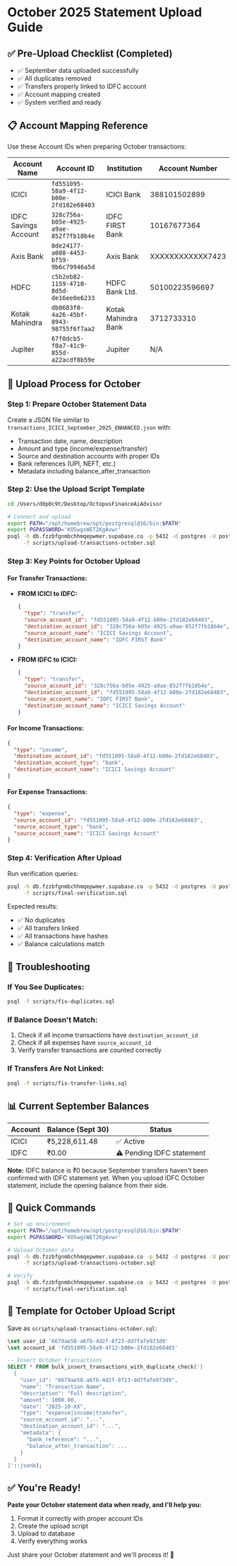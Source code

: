 # October 2025 Statement Upload Guide

## ✅ Pre-Upload Checklist (Completed)

- ✅ September data uploaded successfully
- ✅ All duplicates removed
- ✅ Transfers properly linked to IDFC account
- ✅ Account mapping created
- ✅ System verified and ready

## 📋 Account Mapping Reference

Use these Account IDs when preparing October transactions:

| Account Name | Account ID | Institution | Account Number |
|-------------|------------|-------------|----------------|
| ICICI | `fd551095-58a9-4f12-b00e-2fd182e68403` | ICICI Bank | 388101502899 |
| IDFC Savings Account | `328c756a-b05e-4925-a9ae-852f7fb18b4e` | IDFC FIRST Bank | 10167677364 |
| Axis Bank | `0de24177-a088-4453-bf59-9b6c79946a5d` | Axis Bank | XXXXXXXXXXXX7423 |
| HDFC | `c5b2eb82-1159-4710-8d5d-de16ee0e6233` | HDFC Bank Ltd. | 50100223596697 |
| Kotak Mahindra | `db0683f0-4a26-45bf-8943-98755f6f7aa2` | Kotak Mahindra Bank | 3712733310 |
| Jupiter | `67f0dcb5-f0a7-41c9-855d-a22acdf8b59e` | Jupiter | N/A |

## 🎯 Upload Process for October

### Step 1: Prepare October Statement Data

Create a JSON file similar to `transactions_ICICI_September_2025_ENHANCED.json` with:
- Transaction date, name, description
- Amount and type (income/expense/transfer)
- Source and destination accounts with proper IDs
- Bank references (UPI, NEFT, etc.)
- Metadata including balance_after_transaction

### Step 2: Use the Upload Script Template

```bash
cd /Users/d0p0c9t/Desktop/OctopusFinanceAiAdvisor

# Connect and upload
export PATH="/opt/homebrew/opt/postgresql@16/bin:$PATH"
export PGPASSWORD='KO5wgsWET2KgAvwr'
psql -h db.fzzbfgnmbchhmqepwmer.supabase.co -p 5432 -d postgres -U postgres \
     -f scripts/upload-transactions-october.sql
```

### Step 3: Key Points for October Upload

#### For Transfer Transactions:
- **FROM ICICI to IDFC:**
  ```json
  {
    "type": "transfer",
    "source_account_id": "fd551095-58a9-4f12-b00e-2fd182e68403",
    "destination_account_id": "328c756a-b05e-4925-a9ae-852f7fb18b4e",
    "source_account_name": "ICICI Savings Account",
    "destination_account_name": "IDFC FIRST Bank"
  }
  ```

- **FROM IDFC to ICICI:**
  ```json
  {
    "type": "transfer",
    "source_account_id": "328c756a-b05e-4925-a9ae-852f7fb18b4e",
    "destination_account_id": "fd551095-58a9-4f12-b00e-2fd182e68403",
    "source_account_name": "IDFC FIRST Bank",
    "destination_account_name": "ICICI Savings Account"
  }
  ```

#### For Income Transactions:
```json
{
  "type": "income",
  "destination_account_id": "fd551095-58a9-4f12-b00e-2fd182e68403",
  "destination_account_type": "bank",
  "destination_account_name": "ICICI Savings Account"
}
```

#### For Expense Transactions:
```json
{
  "type": "expense",
  "source_account_id": "fd551095-58a9-4f12-b00e-2fd182e68403",
  "source_account_type": "bank",
  "source_account_name": "ICICI Savings Account"
}
```

### Step 4: Verification After Upload

Run verification queries:
```bash
psql -h db.fzzbfgnmbchhmqepwmer.supabase.co -p 5432 -d postgres -U postgres \
     -f scripts/final-verification.sql
```

Expected results:
- ✅ No duplicates
- ✅ All transfers linked
- ✅ All transactions have hashes
- ✅ Balance calculations match

## 🔧 Troubleshooting

### If You See Duplicates:
```bash
psql -f scripts/fix-duplicates.sql
```

### If Balance Doesn't Match:
1. Check if all income transactions have `destination_account_id`
2. Check if all expenses have `source_account_id`
3. Verify transfer transactions are counted correctly

### If Transfers Are Not Linked:
```bash
psql -f scripts/fix-transfer-links.sql
```

## 📊 Current September Balances

| Account | Balance (Sept 30) | Status |
|---------|------------------|---------|
| ICICI | ₹5,228,611.48 | ✅ Active |
| IDFC | ₹0.00 | ⚠️ Pending IDFC statement |

**Note:** IDFC balance is ₹0 because September transfers haven't been confirmed with IDFC statement yet. When you upload IDFC October statement, include the opening balance from their side.

## 🎯 Quick Commands

```bash
# Set up environment
export PATH="/opt/homebrew/opt/postgresql@16/bin:$PATH"
export PGPASSWORD='KO5wgsWET2KgAvwr'

# Upload October data
psql -h db.fzzbfgnmbchhmqepwmer.supabase.co -p 5432 -d postgres -U postgres \
     -f scripts/upload-transactions-october.sql

# Verify
psql -h db.fzzbfgnmbchhmqepwmer.supabase.co -p 5432 -d postgres -U postgres \
     -f scripts/final-verification.sql
```

## 📝 Template for October Upload Script

Save as `scripts/upload-transactions-october.sql`:

```sql
\set user_id '6679ae58-a6fb-4d2f-8f23-dd7fafe973d9'
\set account_id 'fd551095-58a9-4f12-b00e-2fd182e68403'

-- Insert October transactions
SELECT * FROM bulk_insert_transactions_with_duplicate_check('[
  {
    "user_id": "6679ae58-a6fb-4d2f-8f23-dd7fafe973d9",
    "name": "Transaction Name",
    "description": "Full description",
    "amount": 1000.00,
    "date": "2025-10-XX",
    "type": "expense|income|transfer",
    "source_account_id": "...",
    "destination_account_id": "...",
    "metadata": {
      "bank_reference": "...",
      "balance_after_transaction": ...
    }
  }
]'::jsonb);
```

## ✅ You're Ready!

**Paste your October statement data when ready, and I'll help you:**
1. Format it correctly with proper account IDs
2. Create the upload script
3. Upload to database
4. Verify everything works

Just share your October statement and we'll process it! 🚀

